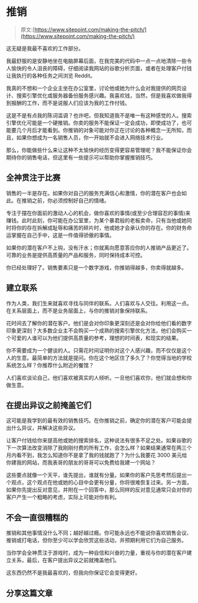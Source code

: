 # 推销

> 原文:[https://www.sitepoint.com/making-the-pitch/](https://www.sitepoint.com/making-the-pitch/)

这无疑是我最不喜欢的工作部分。

我最舒服的是安静地坐在电脑屏幕后面，在我完美的代码中一点一点地清除一些令人愉快的令人沮丧的障碍，仔细阅读我网站的谷歌分析页面，或者在处理客户付钱让我执行的各种任务之间浏览 Reddit。

我真的不想和一个企业主坐在办公室里，讨论他或她为什么会对我提供的网页设计、搜索引擎优化或服务器备份服务感兴趣。我喜欢钱，当然，但是我喜欢做我得到报酬的工作，而不是说服人们应该为我的工作付钱。

这是不是有点我的陈词滥调？也许吧，但我知道我不是唯一有这种感觉的人。搜索引擎优化可能是一个硬推销。你卖的服务不能保证一定会成功，即使成功了，也可能要几个月后才能看到。你推销的对象可能对你正在讨论的各种概念一无所知，而且，如果你想成为一名销售人员，你一开始就不会进入网络技术行业。

那么，你能做些什么来让这种不太愉快的经历变得更容易管理呢？我不能保证你会期待你的销售电话，但这里有一些提示可以帮助你掌握推销技巧。

## 全神贯注于比赛

销售的一半是存在。如果你对自己的服务充满信心和激情，你的潜在客户也会如此。在推销之前，你必须控制好自己的情绪。

专注于摆在你面前的激动人心的机会，做你喜欢的事情(或至少合理容忍的事情)来赚钱。此时此刻，你可能在办公室里，为某个暴君般的老板卖命，只有当他或她同时将你的存在拆解成耻辱和痛苦的碎片时，他或她才会承认你的存在。你的财务命运掌握在自己手中，这是一件值得骄傲的事情。

如果你的潜在客户不上钩，没有汗水；你就离向愿意答应你的人推销产品更近了。可靠的业务是提供高质量的产品和服务，同时保持成本可控。

你已经处理好了。销售要素只是一个数字游戏，你推销得越多，你卖得就越多。

## 建立联系

作为人类，我们生来就喜欢寻找与同伴的联系。人们喜欢与人交往。利用这一点。在关系层面上，而不是业务层面上，与你的推销对象保持联系。

花时间去了解你的潜在客户。他们是会对你印象更深刻还是会对你给他们看的数字印象更深刻？大多数企业主不会购买一个成熟的搜索引擎优化方法，他们会购买一个可爱的人谁可以为他们提供高质量的参考，理想的时间表，和现实的结果。

你不需要成为一个健谈的人。只需花时间证明你对这个人感兴趣，而不仅仅是这个人的生意。最简单的方法就是提问。你在这个地区住了多久了？你觉得当地的学校系统怎么样？你推荐什么附近的餐馆？

人们喜欢谈论自己，他们喜欢被真实的人倾听。一旦他们喜欢你，他们就会想和你做生意。

## 在提出异议之前掩盖它们

这可能是我学到的最有效的销售技巧。在你推销之前，确定你的潜在客户可能会提出什么异议，并解决这些异议。

让客户付钱给你来提高他或她的搜索排名，这种说法有很多不足之处。如果谷歌的下一次算法改变消除了我刚刚付费的所有工作，会怎么样？如果结果通常在两三个月内看不到，我怎么知道你不是拿了我的钱就跑了？为什么我要花 3000 美元给你建我的网站，而我表哥的朋友的哥哥可以免费给我建一个网站？

这些要点就像一个天平，谁先提出，谁就有分量。如果你的客户先思考然后提出一个观点，这个观点在他或她的心目中会更有分量，你将很难恢复过来。另一方面，如果你先提出反对意见，并附在一个回答中，那么同样的反对意见通常只会对你的客户产生一个粗略的考虑，实际上可能对你有利。

## 不会一直很糟糕的

推销和其他事情没什么不同；越好越过瘾。你可能永远也不能说你喜欢销售会议、推销或打电话，但你至少可以学会欣赏这些活动，并预期利用它们为自己服务。

当你学会全神贯注于游戏时，成为一种自信和兴奋的力量，重视与你的潜在客户建立关系，最后，在客户提出异议之前就掩盖他们。

这东西仍然不是我最喜欢的，但我向你保证它会变得更好。

## 分享这篇文章